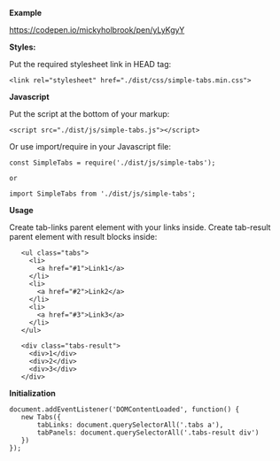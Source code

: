 **Example**

https://codepen.io/mickyholbrook/pen/yLyKgyY

**Styles:**
  
  Put the required stylesheet link in HEAD tag:
  
    <link rel="stylesheet" href="./dist/css/simple-tabs.min.css">
    
**Javascript**    
    
Put the script at the bottom of your markup: 

    <script src="./dist/js/simple-tabs.js"></script>    
   
Or use import/require in your Javascript file:
    
    const SimpleTabs = require('./dist/js/simple-tabs');
    
    or
    
    import SimpleTabs from './dist/js/simple-tabs';
 
**Usage**
     
Create tab-links parent element with your links inside. Create tab-result parent element with result blocks inside: 
      
       <ul class="tabs">
         <li>
           <a href="#1">Link1</a>
         </li>
         <li>
           <a href="#2">Link2</a>
         </li>
         <li>
           <a href="#3">Link3</a>
         </li>
       </ul>
     
       <div class="tabs-result">
         <div>1</div>
         <div>2</div>
         <div>3</div>
       </div>  
         
**Initialization**
 
    document.addEventListener('DOMContentLoaded', function() {
       new Tabs({
           tabLinks: document.querySelectorAll('.tabs a'),
           tabPanels: document.querySelectorAll('.tabs-result div')
       })
    }); 
     
    

